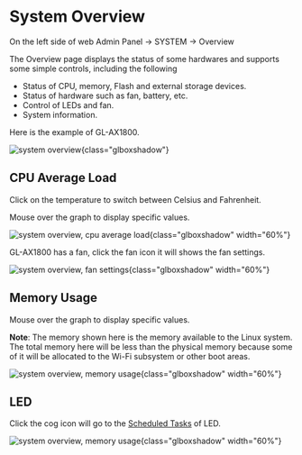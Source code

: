 # System Overview

On the left side of web Admin Panel -> SYSTEM -> Overview

The Overview page displays the status of some hardwares and supports some simple controls, including the following

- Status of CPU, memory, Flash and external storage devices.
- Status of hardware such as fan, battery, etc.
- Control of LEDs and fan.
- System information.

Here is the example of GL-AX1800.

![system overview](https://static.gl-inet.com/docs/en/4/tutorials/system_overview/system_overview.png){class="glboxshadow"}

## CPU Average Load

Click on the temperature to switch between Celsius and Fahrenheit.

Mouse over the graph to display specific values.

![system overview, cpu average load](https://static.gl-inet.com/docs/en/4/tutorials/system_overview/cpu_average_load.png){class="glboxshadow" width="60%"}

GL-AX1800 has a fan, click the fan icon it will shows the fan settings.

![system overview, fan settings](https://static.gl-inet.com/docs/en/4/tutorials/system_overview/fan_settings.png){class="glboxshadow" width="60%"}

## Memory Usage

Mouse over the graph to display specific values.

**Note**: The memory shown here is the memory available to the Linux system. The total memory here will be less than the physical memory because some of it will be allocated to the Wi-Fi subsystem or other boot areas.

![system overview, memory usage](https://static.gl-inet.com/docs/en/4/tutorials/system_overview/memory_usage.png){class="glboxshadow" width="60%"}

## LED

Click the cog icon will go to the [Scheduled Tasks](../scheduled_tasks) of LED.

![system overview, memory usage](https://static.gl-inet.com/docs/en/4/tutorials/system_overview/led.png){class="glboxshadow" width="60%"}
